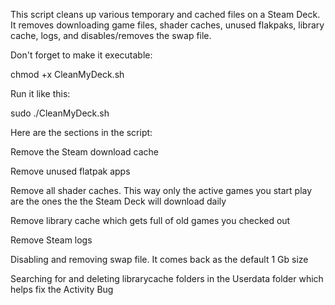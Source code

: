 This script cleans up various temporary and cached files on a Steam Deck.
It removes downloading game files, shader caches, unused flakpaks, library cache, logs, and disables/removes the swap file.

Don't forget to make it executable:

chmod +x CleanMyDeck.sh

Run it like this:

sudo ./CleanMyDeck.sh


Here are the sections in the script:

Remove the Steam download cache

Remove unused flatpak apps

Remove all shader caches. This way only the active games you start play are the ones the the Steam Deck will download daily

Remove library cache which gets full of old games you checked out

Remove Steam logs

Disabling and removing swap file. It comes back as the default 1 Gb size

Searching for and deleting librarycache folders in the Userdata folder which helps fix the Activity Bug
